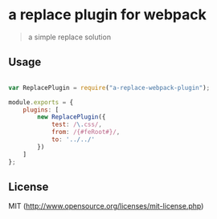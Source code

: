 a replace plugin for webpack
===

> a simple replace solution

## Usage

```javascript

var ReplacePlugin = require("a-replace-webpack-plugin");

module.exports = {
    plugins: [
        new ReplacePlugin({
            test: /\.css/,
            from: /{#feRoot#}/,
            to: '../../'
        })
    ]
};

```

## License

MIT (http://www.opensource.org/licenses/mit-license.php)
